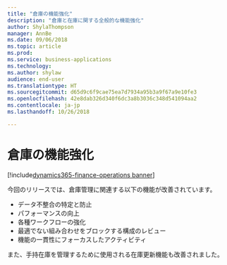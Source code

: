 ```yaml
---
title: "倉庫の機能強化"
description: "倉庫と在庫に関する全般的な機能強化"
author: ShylaThompson
manager: AnnBe
ms.date: 09/06/2018
ms.topic: article
ms.prod: 
ms.service: business-applications
ms.technology: 
ms.author: shylaw
audience: end-user
ms.translationtype: HT
ms.sourcegitcommit: d65d9c6f9cae75ea7d7934a95b3a9f67a9e10fe3
ms.openlocfilehash: 42e8dab326d340f6dc3a8b3036c348d541094aa2
ms.contentlocale: ja-jp
ms.lasthandoff: 10/26/2018

---
```


# <a name="warehouse-enhancements"></a>倉庫の機能強化

[!include[dynamics365-finance-operations banner](../includes/dynamics365-finance-operations.md)]


今回のリリースでは、倉庫管理に関連する以下の機能が改善されています。

  - データ不整合の特定と防止 
  - パフォーマンスの向上
  - 各種ワークフローの強化
  - 最適でない組み合わせをブロックする構成のレビュー
  - 機能の一貫性にフォーカスしたアクティビティ

また、手持在庫を管理するために使用される在庫更新機能も改善されました。

